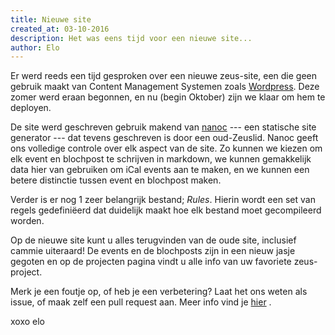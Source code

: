 ```yaml
---
title: Nieuwe site
created_at: 03-10-2016
description: Het was eens tijd voor een nieuwe site...
author: Elo
---
```


Er werd reeds een tijd gesproken over een nieuwe zeus-site, een die geen gebruik maakt van Content Management Systemen zoals [Wordpress](//nl.wordpress.com). Deze zomer werd eraan begonnen, en nu (begin Oktober) zijn we klaar om hem te deployen.

De site werd geschreven gebruik makend van [nanoc](//nanoc.ws) --- een statische site generator --- dat tevens geschreven is door een oud-Zeuslid. Nanoc geeft ons volledige controle over elk aspect van de site. Zo kunnen we kiezen om elk event en blochpost te schrijven in markdown, we kunnen gemakkelijk data hier van gebruiken om iCal events aan te maken, en we kunnen een betere distinctie tussen event en blochpost maken.

Verder is er nog 1 zeer belangrijk bestand; _Rules_. Hierin wordt een set van regels gedefiniëerd dat duidelijk maakt hoe elk bestand moet gecompileerd worden.

Op de nieuwe site kunt u alles terugvinden van de oude site, inclusief cammie uiteraard! De events en de blochposts zijn in een nieuw jasje gegoten en op de projecten pagina vindt u alle info van uw favoriete zeus-project.

Merk je een foutje op, of heb je een verbetering? Laat het ons weten als issue, of maak zelf een pull request aan. Meer info vind je [hier](https://github.com/ZeusWPI/zeus.ugent.be) .

xoxo elo
